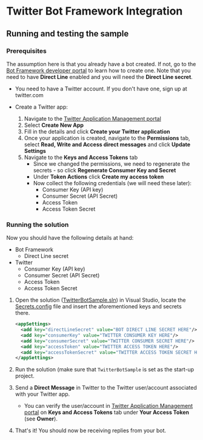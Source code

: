 Twitter Bot Framework Integration
=================================


## Running and testing the sample ##

### Prerequisites ###

The assumption here is that you already have a bot created. If not, go to the
[Bot Framework developer portal](https://dev.botframework.com) to learn how to create one. Note
that you need to have **Direct Line** enabled and you will need the **Direct Line secret**.

* You need to have a Twitter account. If you don't have one, sign up at twitter.com
* Create a Twitter app:

    1. Navigate to the [Twitter Application Management portal](https://apps.twitter.com)
    2. Select **Create New App**
    3. Fill in the details and click **Create your Twitter application**
    4. Once your application is created, navigate to the **Permissions** tab, select **Read, Write and Access direct messages** and click **Update Settings**
    5. Navigate to the **Keys and Access Tokens** tab
        * Since we changed the permissions, we need to regenerate the secrets - so click **Regenerate Consumer Key and Secret**
        * Under **Token Actions** click **Create my access token**
        * Now collect the following credentials (we will need these later):
            * Consumer Key (API key)
            * Consumer Secret (API Secret)
            * Access Token
            * Access Token Secret

### Running the solution ###

Now you should have the following details at hand:

* Bot Framework
    * Direct Line secret
* Twitter
    * Consumer Key (API key)
    * Consumer Secret (API Secret)
    * Access Token
    * Access Token Secret

1. Open the solution ([TwitterBotSample.sln](/TwitterBotSample.sln)) in Visual Studio, locate the
   [Secrets.config](/TwitterBotSample/Secrets.config) file and insert the aforementioned keys and
   secrets there.

    ```xml
    <appSettings>
      <add key="directLineSecret" value="BOT DIRECT LINE SECRET HERE"/>
      <add key="consumerKey" value="TWITTER CONSUMER KEY HERE"/>
      <add key="consumerSecret" value="TWITTER CONSUMER SECRET HERE"/>
      <add key="accessToken" value="TWITTER ACCESS TOKEN HERE"/>
      <add key="accessTokenSecret" value="TWITTER ACCESS TOKEN SECRET HERE"/>
    </appSettings>
    ```

2. Run the solution (make sure that `TwitterBotSample` is set as the start-up project.
3. Send a **Direct Message** in Twitter to the Twitter user/account associated with your Twitter app.
    * You can verify the user/account in
      [Twitter Application Management portal](https://apps.twitter.com)
      on **Keys and Access Tokens** tab under **Your Access Token** (see **Owner**).
4. That's it! You should now be receiving replies from your bot.

